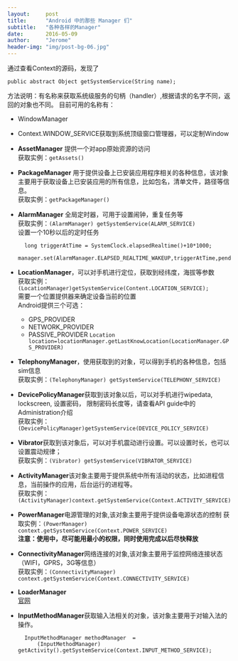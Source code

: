 ```yaml
---
layout:     post
title:      "Android 中的那些 Manager 们"
subtitle:   "各种各样的Manager"
date:       2016-05-09 
author:     "Jerome"
header-img: "img/post-bg-06.jpg"
---
```


通过查看Context的源码，发现了

	public abstract Object getSystemService(String name);
方法说明：有名称来获取系统级服务的句柄（handler）,根据请求的名字不同，返回的对象也不同。
目前可用的名称有：

* WindowManager 
* Context.WINDOW_SERVICE获取到系统顶级窗口管理器，可以定制Window

* **AssetManager** 提供一个对app原始资源的访问  
获取实例：`getAssets()`

* **PackageManager** 用于提供设备上已安装应用程序相关的各种信息，该对象主要用于获取设备上已安装应用的所有信息，比如包名，清单文件，路径等信息。  
获取实例：`getPackageManager()`

* **AlarmManager** 全局定时器，可用于设置闹钟，重复任务等  
获取实例：`(AlarmManager) getSystemService(ALARM_SERVICE)`  
设置一个10秒以后的定时任务 
 
        long triggerAtTime = SystemClock.elapsedRealtime()+10*1000;
        manager.set(AlarmManager.ELAPSED_REALTIME_WAKEUP,triggerAtTime,pendingIntent);

* **LocationManager**，可以对手机进行定位，获取到经纬度，海拔等参数  
获取实例：`(LocationManager)getSystemService(Content.LOCATION_SERVICE);`  
需要一个位置提供器来确定设备当前的位置  
Android提供三个可选：
  - GPS_PROVIDER
  - NETWORK_PROVIDER
  - PASSIVE_PROVIDER
`Location location=locationManager.getLastKnowLocation(LocationManager.GPS_PROVIDER)`  

* **TelephonyManager**，使用获取到的对象，可以得到手机的各种信息，包括sim信息  
获取实例：`(TelephonyManager) getSystemService(TELEPHONY_SERVICE)`


* **DevicePolicyManager**获取到该对象以后，可以对手机进行wipedata, lockscreen, 设置密码， 限制密码长度等，请查看API guide中的Administration介绍  
获取实例：`(DevicePolicyManager)getSystemService(DEVICE_POLICY_SERVICE)`

* **Vibrator**获取到该对象后，可以对手机震动进行设置。可以设置时长，也可以设置震动规律；  
获取实例：`(Vibrator) getSystemService(VIBRATOR_SERVICE)`


* **ActivityManager**该对象主要用于提供系统中所有活动的状态，比如进程信息，当前操作的应用，后台运行的进程等。  
获取实例：`(ActivityManager)context.getSystemService(Context.ACTIVITY_SERVICE)`



* **PowerManager**电源管理的对象,该对象主要用于提供设备电源状态的控制
获取实例：`(PowerManager) context.getSystemService(Context.POWER_SERVICE)`  
**注意：使用中，尽可能用最小的权限，同时使用完成以后尽快释放**

* **ConnectivityManager**网络连接的对象,该对象主要用于监控网络连接状态（WIFI，GPRS，3G等信息）    
获取实例：`(ConnectivityManager) context.getSystemService(Context.CONNECTIVITY_SERVICE)`

* **LoaderManager**  
[官网](http://developer.android.com/intl/zh-cn/reference/android/app/LoaderManager.html)

* **InputMethodManager**获取输入法相关的对象，该对象主要用于对输入法的操作。
	
		InputMethodManager methodManager  =
	        (InputMethodManager) getActivity().getSystemService(Context.INPUT_METHOD_SERVICE);